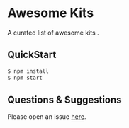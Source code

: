 # Awesome Kits

A curated list of awesome kits .

## QuickStart

```bash
$ npm install
$ npm start
```

## Questions & Suggestions

Please open an issue [here](https://github.com/sunguide/awesomekits/issues).


